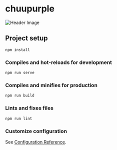# chuupurple 

![Header Image](https://media0.giphy.com/media/v1.Y2lkPTc5MGI3NjExdzNlMDNiNTA5M3Q2eDVnMGJhb3hvOGpoYmluYXFtY2Q0dzhkdWRkbCZlcD12MV9pbnRlcm5hbF9naWZfYnlfaWQmY3Q9Zw/GRanCKIU5KoXSnVloU/giphy.gif)

## Project setup
```
npm install 
```

### Compiles and hot-reloads for development
```
npm run serve
```

### Compiles and minifies for production
```
npm run build
```

### Lints and fixes files
```
npm run lint
```

### Customize configuration
See [Configuration Reference](https://cli.vuejs.org/config/).
